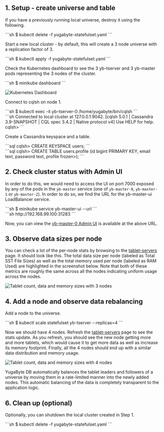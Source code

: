 ## 1. Setup - create universe and table

If you have a previously running local universe, destroy it using the following.
<div class='copy separator-dollar'>
```sh
$ kubectl delete -f yugabyte-statefulset.yaml
```
</div>

Start a new local cluster - by default, this will create a 3 node universe with a replication factor of 3.
<div class='copy separator-dollar'>
```sh
$ kubectl apply -f yugabyte-statefulset.yaml
```
</div>

Check the Kubernetes dashboard to see the 3 yb-tserver and 3 yb-master pods representing the 3 nodes of the cluster.
<div class='copy separator-dollar'>
```sh
$ minikube dashboard
```
</div>

![Kubernetes Dashboard](/images/ce/kubernetes-dashboard.png)

Connect to cqlsh on node 1.
<div class='copy separator-dollar'>
```sh
$ kubectl exec -it yb-tserver-0 /home/yugabyte/bin/cqlsh
```
</div>
```sh
Connected to local cluster at 127.0.0.1:9042.
[cqlsh 5.0.1 | Cassandra 3.9-SNAPSHOT | CQL spec 3.4.2 | Native protocol v4]
Use HELP for help.
cqlsh>
```

Create a Cassandra keyspace and a table.
<div class='copy separator-gt'>
```sql
cqlsh> CREATE KEYSPACE users;
```
</div>
<div class='copy separator-gt'>
```sql
cqlsh> CREATE TABLE users.profile (id bigint PRIMARY KEY,
	                               email text,
	                               password text,
	                               profile frozen<map<text, text>>);
```
</div>

## 2. Check cluster status with Admin UI

In order to do this, we would need to access the UI on port 7000 exposed by any of the pods in the `yb-master` service (one of `yb-master-0`, `yb-master-1` or `yb-master-2`). In order to do so, we find the URL for the yb-master-ui LoadBalancer service.
<div class='copy separator-dollar'>
```sh
$ minikube service  yb-master-ui --url
```
</div>
```sh
http://192.168.99.100:31283
```

Now, you can view the [yb-master-0 Admin UI](../../admin/yb-master/#admin-ui) is available at the above URL.


## 3. Observe data sizes per node

You can check a lot of the per-node stats by browsing to the <a href='http://localhost:7000/tablet-servers' target="_blank">tablet-servers</a> page. It should look like this. The total data size per node (labeled as Total SST File Sizes) as well as the total memory used per node (labeled as RAM Used) are highlighted in the screenshot below. Note that both of these metrics are roughly the same across all the nodes indicating uniform usage across the nodes.

![Tablet count, data and memory sizes with 3 nodes](/images/ce/auto-rebalancing-3-nodes-docker.png)

## 4. Add a node and observe data rebalancing

Add a node to the universe.
<div class='copy separator-dollar'>
```sh
$ kubectl scale statefulset yb-tserver --replicas=4
```
</div>

Now we should have 4 nodes. Refresh the <a href='http://localhost:7000/tablet-servers' target="_blank">tablet-servers</a> page to see the stats update. As you refresh, you should see the new node getting more and more tablets, which would cause it to get more data as well as increase its memory footprint. Finally, all the 4 nodes should end up with a similar data distribution and memory usage.

![Tablet count, data and memory sizes with 4 nodes](/images/ce/auto-rebalancing-4-nodes-docker.png)

YugaByte DB automatically balances the tablet leaders and followers of a universe by moving them in a rate-limited manner into the newly added nodes. This automatic balancing of the data is completely transparent to the application logic.

## 6. Clean up (optional)

Optionally, you can shutdown the local cluster created in Step 1.
<div class='copy separator-dollar'>
```sh
$ kubectl delete -f yugabyte-statefulset.yaml
```
</div>
